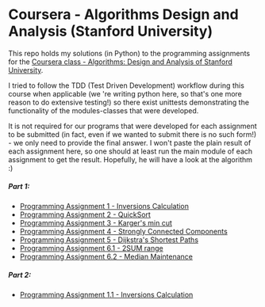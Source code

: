 # Coursera - Algorithms Design and Analysis (Stanford University)

This repo holds my solutions (in Python) to the programming assignments for the [Coursera class - Algorithms: Design and Analysis of Stanford University](https://www.coursera.org/learn/algorithm-design-analysis/home/welcome).

I tried to follow the TDD (Test Driven Development) workflow during this
course when applicable (we 're writing python here, so that's one more reason to do extensive testing!) so there exist unittests demonstrating the
functionality of the modules-classes that were developed.

It is not required for our programs that were developed for each assignment to be submitted (in fact, even if we wanted to submit there is no such 
form!) - we only need to provide the final answer. I won't paste the plain result of each assignment here, so one should at least run the main
module of each assignment to get the result. Hopefully, he will have a look at the algorithm :) 

##### Part 1:

* [Programming Assignment 1 - Inversions Calculation](part_1/assignment1_inversions_calculator)
* [Programming Assignment 2 - QuickSort](part1_1/assignment2_quicksort_count_comparisons)
* [Programming Assignment 3 - Karger's min cut](part_1/assignment3_karger_min_cut)
* [Programming Assignment 4 - Strongly Connected Components](part_1/assignment4_strongly_connected_components)
* [Programming Assignment 5 - Dijkstra's Shortest Paths](part_1/assignment5_dijkstra)
* [Programming Assignment 6.1 - 2SUM range](part_1/assignment_6_1_2sum)
* [Programming Assignment 6.2 - Median Maintenance](part_1/assignment_6_2_median_maintenance)

##### Part 2:

* [Programming Assignment 1.1 - Inversions Calculation](part_2/assignment1_greedy_algorithms)

